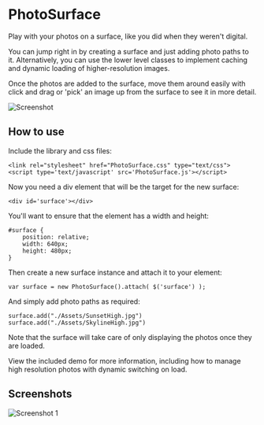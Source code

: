 PhotoSurface
============

Play with your photos on a surface, like you did when they weren't digital. 

You can jump right in by creating a surface and just adding photo paths to it. 
Alternatively, you can use the lower level classes to implement caching and 
dynamic loading of higher-resolution images. 

Once the photos are added to the surface, move them around easily with click 
and drag or 'pick' an image up from the surface to see it in more detail. 

![Screenshot](http://github.com/thesociable/PhotoSurface/raw/master/Docs/Images/Screenshot.png)

How to use
----------

Include the library and css files:

	<link rel="stylesheet" href="PhotoSurface.css" type="text/css">
	<script type='text/javascript' src='PhotoSurface.js'></script>

Now you need a div element that will be the target for the new surface:

	<div id='surface'></div>
	
You'll want to ensure that the element has a width and height:

	#surface {
		position: relative;
		width: 640px;
		height: 480px;
	}

Then create a new surface instance and attach it to your element:

	var surface = new PhotoSurface().attach( $('surface') );
	
And simply add photo paths as required:
	
	surface.add("./Assets/SunsetHigh.jpg")
	surface.add("./Assets/SkylineHigh.jpg")
	
Note that the surface will take care of only displaying the photos once they are 
loaded.

View the included demo for more information, 
including how to manage high resolution photos with dynamic switching on load.

Screenshots
-----------

![Screenshot 1](http://github.com/thesociable/PhotoSurface/raw/master/Docs/Images/Screenshot.png)

